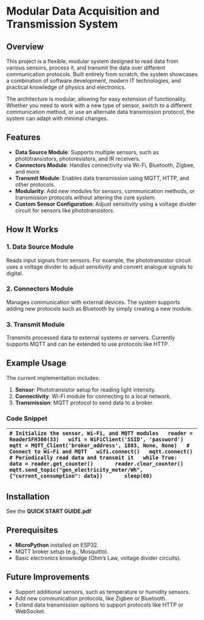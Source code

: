 # **Modular Data Acquisition and Transmission System**

## **Overview**

This project is a flexible, modular system designed to read data from various sensors, process it, and transmit the data over different communication protocols. Built entirely from scratch, the system showcases a combination of software development, modern IT technologies, and practical knowledge of physics and electronics.

The architecture is modular, allowing for easy extension of functionality. Whether you need to work with a new type of sensor, switch to a different communication method, or use an alternate data transmission protocol, the system can adapt with minimal changes.

## **Features**

* **Data Source Module**: Supports multiple sensors, such as phototransistors, photoresistors, and IR receivers.  
* **Connectors Module**: Handles connectivity via Wi-Fi, Bluetooth, Zigbee, and more.  
* **Transmit Module**: Enables data transmission using MQTT, HTTP, and other protocols.  
* **Modularity**: Add new modules for sensors, communication methods, or transmission protocols without altering the core system.  
* **Custom Sensor Configuration**: Adjust sensitivity using a voltage divider circuit for sensors like phototransistors.

## **How It Works**

### **1\. Data Source Module**

Reads input signals from sensors. For example, the phototransistor circuit uses a voltage divider to adjust sensitivity and convert analogue signals to digital.

### **2\. Connectors Module**

Manages communication with external devices. The system supports adding new protocols such as Bluetooth by simply creating a new module.

### **3\. Transmit Module**

Transmits processed data to external systems or servers. Currently supports MQTT and can be extended to use protocols like HTTP.

## **Example Usage**

The current implementation includes:

1. **Sensor**: Phototransistor setup for reading light intensity.  
2. **Connectivity**: Wi-Fi module for connecting to a local network.  
3. **Transmission**: MQTT protocol to send data to a broker.

### **Code Snippet**

| `# Initialize the sensor, Wi-Fi, and MQTT modules   reader = ReaderSFH300(33)   wifi = WiFiClient('SSID', 'password')   mqtt = MQTT_Client('broker_address', 1883, None, None)   # Connect to Wi-Fi and MQTT   wifi.connect()   mqtt.connect()   # Periodically read data and transmit it   while True:       data = reader.get_counter()       reader.clear_counter()       mqtt.send_topic("gen_electricity_meter/Wh", {"current_consumption": data})       sleep(60)` |
| :---- |

## **Installation**

See the **QUICK START GUIDE.pdf**

## **Prerequisites**

* **MicroPython** installed on ESP32.  
* MQTT broker setup (e.g., Mosquitto).  
* Basic electronics knowledge (Ohm’s Law, voltage divider circuits).

## **Future Improvements**

* Support additional sensors, such as temperature or humidity sensors.  
* Add new communication protocols, like Zigbee or Bluetooth.  
* Extend data transmission options to support protocols like HTTP or WebSocket.